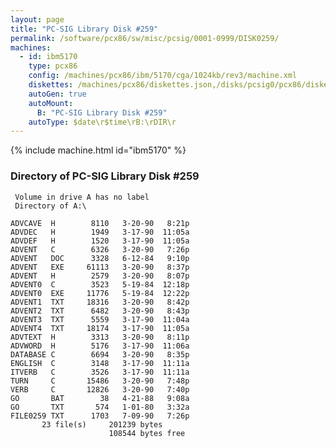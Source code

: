 ```yaml
---
layout: page
title: "PC-SIG Library Disk #259"
permalink: /software/pcx86/sw/misc/pcsig/0001-0999/DISK0259/
machines:
  - id: ibm5170
    type: pcx86
    config: /machines/pcx86/ibm/5170/cga/1024kb/rev3/machine.xml
    diskettes: /machines/pcx86/diskettes.json,/disks/pcsig0/pcx86/diskettes.json
    autoGen: true
    autoMount:
      B: "PC-SIG Library Disk #259"
    autoType: $date\r$time\rB:\rDIR\r
---
```


{% include machine.html id="ibm5170" %}

### Directory of PC-SIG Library Disk #259

     Volume in drive A has no label
     Directory of A:\

    ADVCAVE  H        8110   3-20-90   8:21p
    ADVDEC   H        1949   3-17-90  11:05a
    ADVDEF   H        1520   3-17-90  11:05a
    ADVENT   C        6326   3-20-90   7:26p
    ADVENT   DOC      3328   6-12-84   9:10p
    ADVENT   EXE     61113   3-20-90   8:37p
    ADVENT   H        2579   3-20-90   8:07p
    ADVENT0  C        3523   5-19-84  12:18p
    ADVENT0  EXE     11776   5-19-84  12:22p
    ADVENT1  TXT     18316   3-20-90   8:42p
    ADVENT2  TXT      6482   3-20-90   8:43p
    ADVENT3  TXT      5559   3-17-90  11:04a
    ADVENT4  TXT     18174   3-17-90  11:05a
    ADVTEXT  H        3313   3-20-90   8:11p
    ADVWORD  H        5176   3-17-90  11:06a
    DATABASE C        6694   3-20-90   8:35p
    ENGLISH  C        3148   3-17-90  11:11a
    ITVERB   C        3526   3-17-90  11:11a
    TURN     C       15486   3-20-90   7:48p
    VERB     C       12826   3-20-90   7:40p
    GO       BAT        38   4-21-88   9:08a
    GO       TXT       574   1-01-80   3:32a
    FILE0259 TXT      1703   7-09-90   7:26p
           23 file(s)     201239 bytes
                          108544 bytes free
